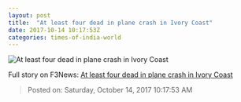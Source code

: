 ```yaml
---
layout: post
title:  "At least four dead in plane crash in Ivory Coast"
date: 2017-10-14 10:17:53Z
categories: times-of-india-world
---
```


![At least four dead in plane crash in Ivory Coast](https://static.toiimg.com/photo/msid-61080662/61080662.jpg?604750)




Full story on F3News: [At least four dead in plane crash in Ivory Coast](http://www.f3nws.com/n/RCUYgB)

> Posted on: Saturday, October 14, 2017 10:17:53 AM

